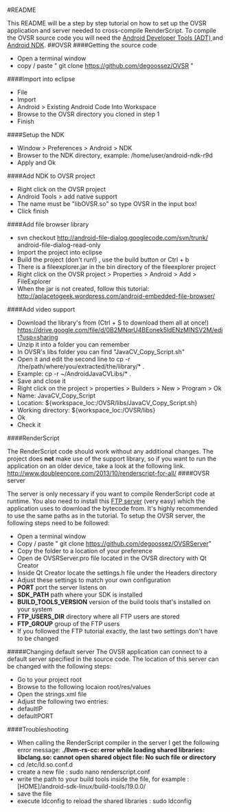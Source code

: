 #README

This README will be a step by step tutorial on how to set up the OVSR application and server needed to cross-compile RenderScript.
To compile the OVSR source code you will need the [Android Developer Tools (ADT) ](https://developer.android.com/sdk/installing/bundle.html) and [Android NDK](https://developer.android.com/tools/sdk/ndk/index.html#Installing).
##OVSR
####Getting the source code
* Open a terminal window
* copy / paste " git clone https://github.com/degoossez/OVSR "

####Import into eclipse
* File 
* Import
* Android > Existing Android Code Into Workspace
* Browse to the OVSR directory you cloned in step 1
* Finish

####Setup the NDK
* Window > Preferences > Android > NDK
* Browser to the NDK directory, example: /home/user/android-ndk-r9d
* Apply and Ok

####Add NDK to OVSR project
* Right click on the OVSR project
* Android Tools > add native support 
* The name must be "libOVSR.so" so type OVSR in the input box!
* Click finish

####Add file browser library
* svn checkout http://android-file-dialog.googlecode.com/svn/trunk/ android-file-dialog-read-only
* Import the project into eclipse
* Build the project (don't run!) , use the build button or Ctrl + b
* There is a fileexplorer.jar in the bin directory of the fileexplorer project
* Right click on the OVSR project > Properties > Android > Add > FileExplorer
* When the jar is not created, follow this tutorial: http://aplacetogeek.wordpress.com/android-embedded-file-browser/

####Add video support
* Download the library's from (Ctrl + S to download them all at once!) https://drive.google.com/file/d/0B2MNqrU4BEonek5ldENzMlNSV2M/edit?usp=sharing  
* Unzip it into a folder you can remember
* In OVSR's libs folder you can find "JavaCV_Copy_Script.sh" 
* Open it and edit the second line to cp -r /the/path/where/you/extracted/the/library/* .
* Example: cp -r ~/AndroidJavaCVLibs/* .
* Save and close it
* Right click on the project > properties > Builders > New > Program > Ok
* Name: JavaCV_Copy_Script
* Location: ${workspace_loc:/OVSR/libs/JavaCV_Copy_Script.sh}
* Working directory: ${workspace_loc:/OVSR/libs}
* Ok
* Check it

####RenderScript

The RenderScript code should work without any additional changes. The project does **not** make use of the support library, so if you want to
run the application on an older device, take a look at the following link. http://www.doubleencore.com/2013/10/renderscript-for-all/
####OVSR server

The server is only necessary if you want to compile RenderScript code at runtime.
You also need to install this [FTP server](https://help.ubuntu.com/community/PureFTP) (very easy) which the application uses to download the bytecode from. It's highly recommended to use the same paths as in the tutorial.
To setup the OVSR server, the following steps need to be followed:
* Open a terminal window
* Copy / paste " git clone https://github.com/degoossez/OVSRServer"
* Copy the folder to a location of your preference
* Open de OVSRServer.pro file located in the OVSR directory with Qt Creator
* Inside Qt Creator locate the settings.h file under the Headers directory
* Adjust these settings to match your own configuration
 * **PORT** port the server listens on 
 * **SDK_PATH** path where your SDK is installed
 * **BUILD_TOOLS_VERSION** version of the build tools that's installed on your system
 * **FTP_USERS_DIR** directory where all FTP users are stored
 * **FTP_GROUP** group of the FTP users
* If you followed the FTP tutorial exactly, the last two settings don't have to be changed 

#####Changing default server
The OVSR application can connect to a default server specified in the source code. The location of this server can be changed
with the following steps:
 * Go to your project root
 * Browse to the following locaion root/res/values
 * Open the strings.xml file
 * Adjust the following two entries:
  * defaultIP
  * defaultPORT

####Troubleshooting
* When calling the RenderScript compiler in the server I get the following error message: **./llvm-rs-cc: error while loading shared libraries: libclang.so: cannot open shared object file: No such file or directory**
 * cd /etc/ld.so.conf.d
 * create a new file : sudo nano renderscript.conf
 * write the path to your build tools inside the file, for example : [HOME]/android-sdk-linux/build-tools/19.0.0/
 * save the file 
 * execute ldconfig to reload the shared libraries : sudo ldconfig

